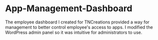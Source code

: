 # App-Management-Dashboard
The employee dashboard I created for TNCreations provided a way for management to better control employee's access to apps. I modified the WordPress admin panel so it was intuitive for administrators to use.
